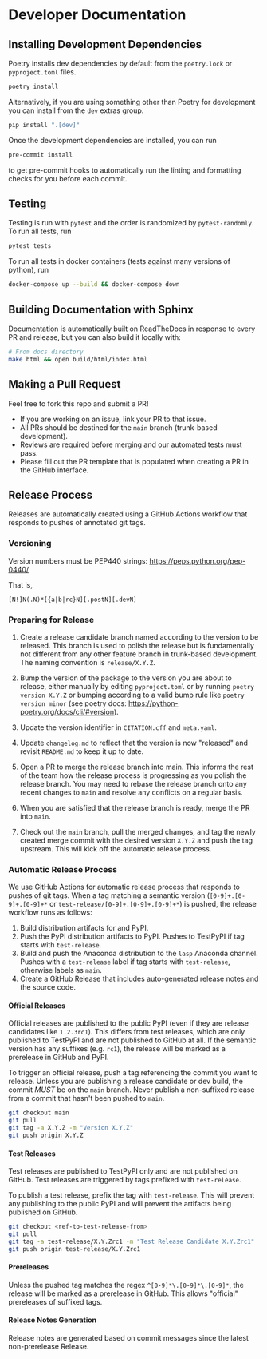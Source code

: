 # Developer Documentation

## Installing Development Dependencies

Poetry installs dev dependencies by default from the `poetry.lock` or `pyproject.toml` files.

```bash
poetry install
```

Alternatively, if you are using something other than Poetry for development you can install from
the `dev` extras group.

```bash
pip install ".[dev]"
```

Once the development dependencies are installed, you can run

```bash
pre-commit install
```

to get pre-commit hooks to automatically run the linting and formatting checks for you before each commit.

## Testing
Testing is run with `pytest` and the order is randomized by `pytest-randomly`.
To run all tests, run
```bash
pytest tests
```

To run all tests in docker containers (tests against many versions of python), run
```bash
docker-compose up --build && docker-compose down
```

## Building Documentation with Sphinx
Documentation is automatically built on ReadTheDocs in response to every PR and release,
but you can also build it locally with:
```bash
# From docs directory
make html && open build/html/index.html
```

## Making a Pull Request
Feel free to fork this repo and submit a PR!
- If you are working on an issue, link your PR to that issue.
- All PRs should be destined for the `main` branch (trunk-based development).
- Reviews are required before merging and our automated tests must pass.
- Please fill out the PR template that is populated when creating a PR in the GitHub interface.

## Release Process
Releases are automatically created using a GitHub Actions workflow that responds to pushes of annotated git tags.

### Versioning
Version numbers must be PEP440 strings: https://peps.python.org/pep-0440/

That is,
```
[N!]N(.N)*[{a|b|rc}N][.postN][.devN]
```

### Preparing for Release
1. Create a release candidate branch named according to the version to be released. This branch is used to polish
   the release but is fundamentally not different from any other feature branch in trunk-based development.
   The naming convention is `release/X.Y.Z`.

2. Bump the version of the package to the version you are about to release, either manually by editing `pyproject.toml`
   or by running `poetry version X.Y.Z` or bumping according to a valid bump rule like `poetry version minor`
   (see poetry docs: https://python-poetry.org/docs/cli/#version).

3. Update the version identifier in `CITATION.cff` and `meta.yaml`.

4. Update `changelog.md` to reflect that the version is now "released" and revisit `README.md` to keep it up to date.

5. Open a PR to merge the release branch into main. This informs the rest of the team how the release
   process is progressing as you polish the release branch. You may need to rebase the release branch onto
   any recent changes to `main` and resolve any conflicts on a regular basis.

6. When you are satisfied that the release branch is ready, merge the PR into `main`.

7. Check out the `main` branch, pull the merged changes, and tag the newly created merge commit with the
   desired version `X.Y.Z` and push the tag upstream. This will kick off the automatic release process.

### Automatic Release Process
We use GitHub Actions for automatic release process that responds to pushes of git tags. When a tag matching
a semantic version (`[0-9]+.[0-9]+.[0-9]+*` or `test-release/[0-9]+.[0-9]+.[0-9]+*`) is pushed, the release workflow
runs as follows:

1. Build distribution artifacts for and PyPI.
2. Push the PyPI distribution artifacts to PyPI. Pushes to TestPyPI if tag starts with `test-release`.
3. Build and push the Anaconda distribution to the `lasp` Anaconda channel.
   Pushes with a `test-release` label if tag starts with `test-release`, otherwise labels as `main`.
4. Create a GitHub Release that includes auto-generated release notes and the source code.

#### Official Releases
Official releases are published to the public PyPI (even if they are release candidates like `1.2.3rc1`). This differs
from test releases, which are only published to TestPyPI and are not published to GitHub at all.
If the semantic version has any suffixes (e.g. `rc1`), the release will be marked as
a prerelease in GitHub and PyPI.

To trigger an official release, push a tag referencing the commit you want to release. Unless you are publishing a
release candidate or dev build, the commit _MUST_ be on
the `main` branch. Never publish a non-suffixed release from a commit that hasn't been pushed to `main`.

```bash
git checkout main
git pull
git tag -a X.Y.Z -m "Version X.Y.Z"
git push origin X.Y.Z
```

#### Test Releases
Test releases are published to TestPyPI only and are not published on GitHub. Test releases are triggered by tags
prefixed with `test-release`.

To publish a test release, prefix the tag with `test-release`. This will prevent any publishing to the public PyPI
and will prevent the artifacts being published on GitHub.

```bash
git checkout <ref-to-test-release-from>
git pull
git tag -a test-release/X.Y.Zrc1 -m "Test Release Candidate X.Y.Zrc1"
git push origin test-release/X.Y.Zrc1
```

#### Prereleases
Unless the pushed tag matches the regex `^[0-9]*\.[0-9]*\.[0-9]*`, the release will be marked as a
prerelease in GitHub. This allows "official" prereleases of suffixed tags.

#### Release Notes Generation
Release notes are generated based on commit messages since the latest non-prerelease Release.
